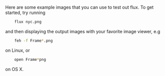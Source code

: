 Here are some example images that you can use to test out flux.
To get started, try running

``` sh
	flux nyc.png
```

and then displaying the output images with your favorite image viewer, e.g

``` sh
	feh -f Frame*.png
```

on Linux, or

``` sh
	open Frame*png
```

on OS X.
